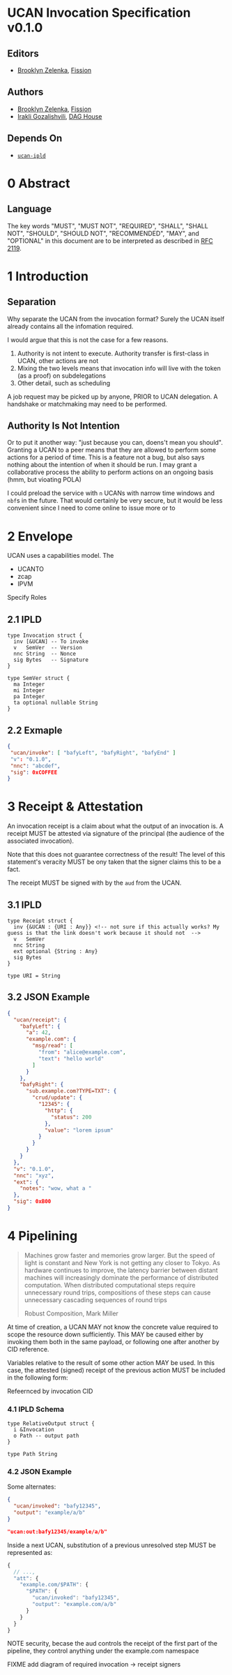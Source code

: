 # UCAN Invocation Specification v0.1.0

## Editors

* [Brooklyn Zelenka](https://github.com/expede/), [Fission](https://fission.codes/)

## Authors

* [Brooklyn Zelenka](https://github.com/expede/), [Fission](https://fission.codes/)
* [Irakli Gozalishvili](https://github.com/Gozala), [DAG House](https://dag.house/)

## Depends On

* [`ucan-ipld`](https://github.com/ucan-wg/ucan-ipld/)

# 0 Abstract

## Language

The key words "MUST", "MUST NOT", "REQUIRED", "SHALL", "SHALL NOT", "SHOULD", "SHOULD NOT", "RECOMMENDED", "MAY", and "OPTIONAL" in this document are to be interpreted as described in [RFC 2119](https://datatracker.ietf.org/doc/html/rfc2119).

# 1 Introduction

## Separation

Why separate the UCAN from the invocation format? Surely the UCAN itself already contains all the infomation required.

I would argue that this is not the case for a few reasons.

1. Authority is not intent to execute. Authority transfer is first-class in UCAN, other actions are not
2. Mixing the two levels means that invocation info will live with the token (as a proof) on subdelegations
3. Other detail, such as scheduling

A job request may be picked up by anyone, PRIOR to UCAN delegation. A handshake or matchmaking may need to be performed.

## Authority Is Not Intention

Or to put it another way: "just because you can, doens't mean you should". Granting a UCAN to a peer means that they are allowed to perform some actions for a period of time. This is a feature not a bug, but also says nothing about the intention of when it should be run. I may grant a collaborative process the ability to perform actions on an ongoing basis (hmm, but vioating POLA)

I could preload the service with `n` UCANs with narrow time windows and `nbf`s in the future. That would certainly be very secure, but it would be less convenient since I need to come online to issue more or to 

# 2 Envelope

UCAN uses a capabilities model. The 

* UCANTO
* zcap
* IPVM




Specify Roles




## 2.1 IPLD

``` ipldsch
type Invocation struct {
  inv [&UCAN] -- To invoke
  v   SemVer  -- Version
  nnc String  -- Nonce
  sig Bytes   -- Signature
}

type SemVer struct {
  ma Integer
  mi Integer
  pa Integer
  ta optional nullable String
}
```

## 2.2 Exmaple

 ``` json
{
  "ucan/invoke": [ "bafyLeft", "bafyRight", "bafyEnd" ]
  "v": "0.1.0",
  "nnc": "abcdef",
  "sig": 0xCOFFEE
}
```

# 3 Receipt & Attestation

An invocation receipt is a claim about what the output of an invocation is. A receipt MUST be attested via signature of the principal (the audience of the associated invocation).

Note that this does not guarantee correctness of the result! The level of this statement's veracity MUST be ony taken that the signer claims this to be a fact.

The receipt MUST be signed with by the `aud` from the UCAN.

## 3.1 IPLD

``` ipldsch
type Receipt struct {
  inv {&UCAN : {URI : Any}} <!-- not sure if this actually works? My guess is that the link doesn't work because it should not  -->
  v   SemVer
  nnc String
  ext optional {String : Any}
  sig Bytes
}

type URI = String
```

## 3.2 JSON Example

``` json
{
  "ucan/receipt": {
    "bafyLeft": {
      "a": 42,
      "example.com": {
        "msg/read": [
          "from": "alice@example.com",
          "text": "hello world"
        ]
      }
    },
    "bafyRight": {
      "sub.example.com?TYPE=TXT": {
        "crud/update": {
          "12345": {
            "http": { 
              "status": 200
            },
            "value": "lorem ipsum"
          }
        }
      }
    }
  },
  "v": "0.1.0",
  "nnc": "xyz",
  "ext": {
    "notes": "wow, what a "
  },
  "sig": 0xB00
}
```

# 4 Pipelining

> Machines grow faster and memories grow larger. But the speed of light is constant and New York is not getting any closer to Tokyo. As hardware continues to improve, the latency barrier between distant machines will increasingly dominate the performance of distributed computation. When distributed computational steps require unnecessary round trips, compositions of these steps can cause unnecessary cascading sequences of round trips
>
> Robust Composition, Mark Miller

At time of creation, a UCAN MAY not know the concrete value required to scope the resource down sufficiently. This MAY be caused either by invoking them both in the same payload, or following one after another by CID reference.

Variables relative to the result of some other action MAY be used. In this case, the attested (signed) receipt of the previous action MUST be included in the following form:

Refeernced by invocation CID


### 4.1 IPLD Schema

``` ipldsch
type RelativeOutput struct {
  i &Invocation
  o Path -- output path
} 

type Path String
```

### 4.2 JSON Example

Some alternates:

``` json
{ 
  "ucan/invoked": "bafy12345",
  "output": "example/a/b"
}

"ucan:out:bafy12345/example/a/b"


```

Inside a next UCAN, substitution of a previous unresolved step MUST be represented as:

``` js
{
  // ...,
  "att": {
    "example.com/$PATH": {
      "$PATH": { 
        "ucan/invoked": "bafy12345",
        "output": "example.com/a/b"
      }
    }
  }
}
```

NOTE security, becase the aud controls the receipt of the first part of the pipeline, they control anything under the example.com namespace



FIXME add diagram of required invocation -> receipt signers 
